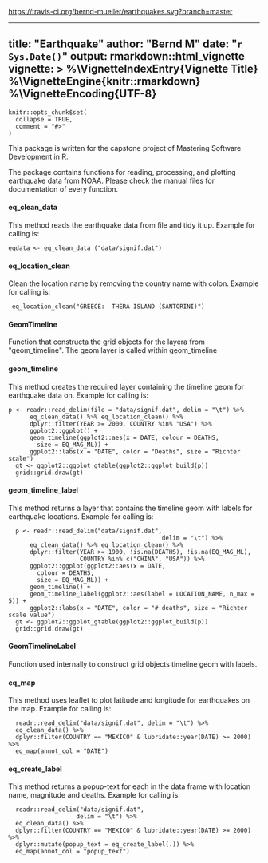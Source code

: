 https://travis-ci.org/bernd-mueller/earthquakes.svg?branch=master

---
title: "Earthquake"
author: "Bernd M"
date: "`r Sys.Date()`"
output: rmarkdown::html_vignette
vignette: >
  %\VignetteIndexEntry{Vignette Title}
  %\VignetteEngine{knitr::rmarkdown}
  %\VignetteEncoding{UTF-8}
---

```{r setup, include = FALSE}
knitr::opts_chunk$set(
  collapse = TRUE,
  comment = "#>"
)
```

This package is written for the capstone project of Mastering Software Development in R. 

The package contains functions for reading, processing, and plotting earthquake data from NOAA. Please check the manual files for documentation of every function.

#### eq_clean_data

This method reads the earthquake data from file and tidy it up. 
Example for calling is:
```
eqdata <- eq_clean_data ("data/signif.dat")
```

#### eq_location_clean

Clean the location name by removing the country name with colon.
Example for calling is:
```
 eq_location_clean("GREECE:  THERA ISLAND (SANTORINI)")
```

#### GeomTimeline

Function that constructa the grid objects for the layera from "geom_timeline".
The geom layer is called within geom_timeline

#### geom_timeline

This method creates the required layer containing the timeline geom for earthquake data on.
Example for calling is:
```
p <- readr::read_delim(file = "data/signif.dat", delim = "\t") %>%
      eq_clean_data() %>% eq_location_clean() %>%
      dplyr::filter(YEAR >= 2000, COUNTRY %in% "USA") %>%
      ggplot2::ggplot() +
      geom_timeline(ggplot2::aes(x = DATE, colour = DEATHS,
        size = EQ_MAG_ML)) +
      ggplot2::labs(x = "DATE", color = "Deaths", size = "Richter scale")
  gt <- ggplot2::ggplot_gtable(ggplot2::ggplot_build(p))
  grid::grid.draw(gt)
```

#### geom_timeline_label

This method returns a layer that contains the timeline geom with labels for earthquake locations.
Example for calling is:
```
  p <- readr::read_delim("data/signif.dat",
                                           delim = "\t") %>%
      eq_clean_data() %>% eq_location_clean() %>%
      dplyr::filter(YEAR >= 1900, !is.na(DEATHS), !is.na(EQ_MAG_ML),
                    COUNTRY %in% c("CHINA", "USA")) %>%
      ggplot2::ggplot(ggplot2::aes(x = DATE,
        colour = DEATHS,
        size = EQ_MAG_ML)) +
      geom_timeline() +
      geom_timeline_label(ggplot2::aes(label = LOCATION_NAME, n_max = 5)) +
      ggplot2::labs(x = "DATE", color = "# deaths", size = "Richter scale value")
  gt <- ggplot2::ggplot_gtable(ggplot2::ggplot_build(p))
  grid::grid.draw(gt)
```

#### GeomTimelineLabel

Function used internally to construct grid objects timeline geom with labels.


#### eq_map

This method uses leaflet to plot latitude and longitude for earthquakes on the map.
Example for calling is:
```
  readr::read_delim("data/signif.dat", delim = "\t") %>%
  eq_clean_data() %>%
  dplyr::filter(COUNTRY == "MEXICO" & lubridate::year(DATE) >= 2000) %>%
  eq_map(annot_col = "DATE")
```

#### eq_create_label

This method returns a popup-text for each in the data frame with location name, magnitude and
deaths.
Example for calling is:
```
  readr::read_delim("data/signif.dat",
                   delim = "\t") %>%
  eq_clean_data() %>%
  dplyr::filter(COUNTRY == "MEXICO" & lubridate::year(DATE) >= 2000) %>%
  dplyr::mutate(popup_text = eq_create_label(.)) %>%
  eq_map(annot_col = "popup_text")
```
